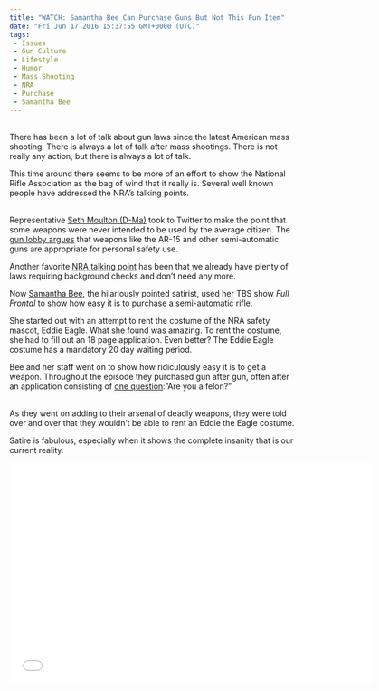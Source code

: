 ```yaml
---
title: "WATCH: Samantha Bee Can Purchase Guns But Not This Fun Item"
date: "Fri Jun 17 2016 15:37:55 GMT+0000 (UTC)"
tags: 
 - Issues
 - Gun Culture
 - Lifestyle
 - Humor
 - Mass Shooting
 - NRA
 - Purchase
 - Samantha Bee
---
```

<p><!--OffDef--><br>
There has been a lot of talk about gun laws since the latest American mass shooting. There is always a lot of talk after&#xA0;mass shootings. There is not really any action, but there is always a lot of talk.</p><p>This time around there seems to be more of an effort to show the National Rifle Association as the bag of wind that it really is. Several well known people have addressed the NRA&#x2019;s talking points.</p><p><!--Ads1--><br>
Representative <a href="https://moulton.house.gov/" onclick="__gaTracker(&apos;send&apos;, &apos;event&apos;, &apos;outbound-article&apos;, &apos;https://moulton.house.gov/&apos;, &apos;Seth Moulton (D-Ma)&apos;);">Seth Moulton (D-Ma)</a> took to Twitter to make the point that some weapons were never intended to be used by the average citizen. The <a href="https://www.americanrifleman.org/articles/2015/5/26/the-ar-for-home-defense-one-experts-opinion" onclick="__gaTracker(&apos;send&apos;, &apos;event&apos;, &apos;outbound-article&apos;, &apos;https://www.americanrifleman.org/articles/2015/5/26/the-ar-for-home-defense-one-experts-opinion&apos;, &apos;gun lobby argues&apos;);">gun lobby argues</a>&#xA0;that weapons like the AR-15 and other semi-automatic guns are appropriate for personal safety use.</p><p><script async src="//platform.twitter.com/widgets.js" charset="utf-8"></script></p><p>Another&#xA0;favorite <a href="https://www.nraila.org/issues/background-checksnics/" onclick="__gaTracker(&apos;send&apos;, &apos;event&apos;, &apos;outbound-article&apos;, &apos;https://www.nraila.org/issues/background-checksnics/&apos;, &apos;NRA&#xA0;talking point&apos;);">NRA&#xA0;talking point</a> has been that we already have plenty of laws requiring background checks and don&#x2019;t need any more.</p><p>Now <a href="http://samanthabee.com/" onclick="__gaTracker(&apos;send&apos;, &apos;event&apos;, &apos;outbound-article&apos;, &apos;http://samanthabee.com/&apos;, &apos;Samantha Bee&apos;);">Samantha Bee</a>, the hilariously pointed satirist, used her TBS show&#xA0;<em>Full Frontal</em> to show how easy it is to purchase a semi-automatic rifle.</p><p>She started out with an attempt to rent the costume of the NRA safety mascot, Eddie Eagle. What she found was amazing. To rent the costume, she had to fill out an 18 page application. Even better? The Eddie Eagle costume has a mandatory 20 day waiting period.</p><p>Bee and her staff went&#xA0;on to show how ridiculously easy it is to get a weapon. Throughout the episode they purchased gun after gun, often after an application consisting of <a href="http://www.motherjones.com/mixed-media/2016/04/samantha-bee-guns-nra" onclick="__gaTracker(&apos;send&apos;, &apos;event&apos;, &apos;outbound-article&apos;, &apos;http://www.motherjones.com/mixed-media/2016/04/samantha-bee-guns-nra&apos;, &apos;one question&apos;);">one question</a>:&#x201D;Are you a felon?&#x201D;</p><p><!--Ads2--><br>
As they went on adding to their arsenal of deadly weapons, they were told over and over that they wouldn&#x2019;t be able to rent an Eddie the Eagle costume.</p><p>Satire is fabulous, especially when it shows the complete insanity that is our current reality.</p><p><span class="embed-youtube" style="text-align:center; display: block;"><iframe class="youtube-player" type="text/html" width="640" height="390" src="//www.youtube.com/embed/usgOsNhkKVE?version=3&amp;rel=1&amp;fs=1&amp;autohide=2&amp;showsearch=0&amp;showinfo=1&amp;iv_load_policy=1&amp;wmode=transparent" allowfullscreen="true" style="border:0;"></iframe></span></p><p>&#xA0;</p>
